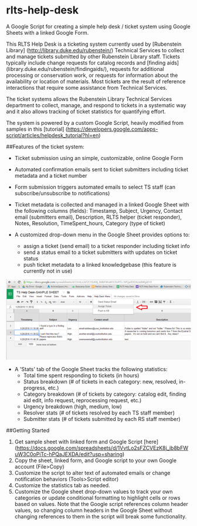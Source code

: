 # rlts-help-desk
A Google Script for creating a simple help desk / ticket system using Google Sheets with a linked Google Form.

This RLTS Help Desk is a ticketing system currently used by [Rubenstein Library] (http://library.duke.edu/rubenstein/) Technical Services to collect and manage tickets submitted by other Rubenstein Library staff. Tickets typically include change requests for catalog records and [finding aids] (library.duke.edu/rubenstein/findingaids/), requests for additional processing or conservation work, or requests for information about the availability or location of materials. Most tickets are the result of reference interactions that require some assistance from Technical Services. 

The ticket systems allows the Rubenstein Library Technical Services department to collect, manage, and respond to tickets in a systematic way and it also allows tracking of ticket statistics for quantifying effort.

The system is powered by a custom Google Script, heavily modified from samples in this [tutorial] (https://developers.google.com/apps-script/articles/helpdesk_tutorial?hl=en)

##Features of the ticket system:
- Ticket submission using an simple, customizable, online Google Form

- Automated confirmation emails sent to ticket submitters including ticket metadata and a ticket number

- Form submission triggers automated emails to select TS staff (can subscribe/unsubscribe to notifications)

- Ticket metadata is collected and managed in a linked Google Sheet with the following columns (fields): Timestamp, Subject, Urgency, Contact email (submitters email), Description, RLTS helper (ticket responder), Notes, Resolution, TimeSpent_hours, Category (type of ticket)

- A customized drop-down menu in the Google Sheet provides options to:
  - assign a ticket (send email) to a ticket responder including ticket info
  - send a status email to a ticket submitters with updates on ticket status
  - push ticket metadata to a linked knowledgebase (this feature is currently not in use)

![Screenshot of custom drop-down](/ticket_screenshot.png "Screenshot of custom drop-down menu")

- A 'Stats' tab of the Google Sheet tracks the following statistics:
  -  Total time spent responding to tickets (in hours)
  -  Status breakdown (# of tickets in each category: new, resolved, in-progress, etc.)
  -  Category breakdown (# of tickets by category: catalog edit, finding aid edit, info request, reprocessing request, etc.)
  -  Urgency breakdown (high, medium, low)
  -  Resolver stats (# of tickets resolved by each TS staff member)
  -  Submitter stats (# of tickets submitted by each RS staff member)


##Getting Started

1. Get sample sheet with linked form and Google Script [here] (https://docs.google.com/spreadsheets/d/1VvtLo2sFZCVEzK8j_ib8bFWuW3C0oPiTc-hPQaJEXDA/edit?usp=sharing)
2. Copy the sheet, linked form, and Google script to your own Google account (File>Copy)
3. Customize the script to alter text of automated emails or change notification behaviors (Tools>Script editor)
4. Customize the statistics tab as needed. 
5. Customize the Google sheet drop-down values to track your own categories or update conditional formatting to highlight cells or rows based on values. Note that the Google script references column header values, so changing column headers in the Google Sheet without changing references to them in the script will break some functionality.




